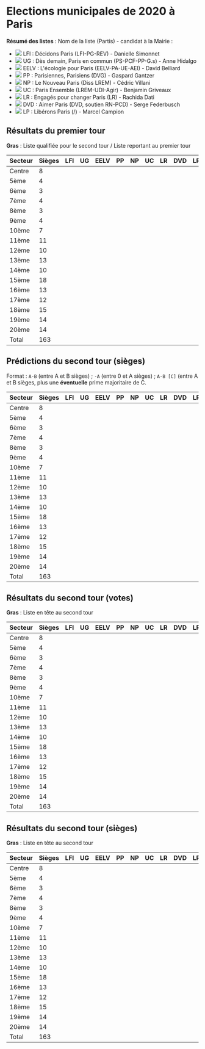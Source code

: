 # Elections municipales de 2020 à Paris
**Résumé des listes** : Nom de la liste (Partis) - candidat à la Mairie :
* ![](https://placehold.it/15/cc2443/000000?text=+) LFI : Décidons Paris (LFI-PG-REV) - Danielle Simonnet
* ![](https://placehold.it/15/FF8080/000000?text=+) UG : Dès demain, Paris en commun (PS-PCF-PP-G.s) - Anne Hidalgo
* ![](https://placehold.it/15/00c000/000000?text=+) EELV : L'écologie pour Paris (EELV-PA-UE-AEI) - David Belliard
* ![](https://placehold.it/15/ffc0c0/000000?text=+) PP : Parisiennes, Parisiens (DVG) - Gaspard Gantzer
* ![](https://placehold.it/15/ffeb00/000000?text=+) NP : Le Nouveau Paris (Diss LREM) - Cédric Villani
* ![](https://placehold.it/15/ffeb00/000000?text=+) UC : Paris Ensemble (LREM-UDI-Agir) - Benjamin Griveaux
* ![](https://placehold.it/15/0066CC/000000?text=+) LR : Engagés pour changer Paris (LR) - Rachida Dati
* ![](https://placehold.it/15/adc1fd/000000?text=+) DVD : Aimer Paris (DVD, soutien RN-PCD) - Serge Federbusch
* ![](https://placehold.it/15/f0f0f0/000000?text=+) LP : Libérons Paris (/) - Marcel Campion
## Résultats du premier tour
**Gras** : Liste qualifiée pour le second tour / Liste reportant au premier tour

| Secteur | Sièges | LFI   | UG    | EELV  | PP    | NP    | UC    | LR    | DVD   | LP    |
| ------- | ------ | ----- | ----- | ----- | ----- | ----- | ----- | ----- | ----- | ----- |
| Centre  | 8      |       |       |       |       |       |       |       |       |       |
| 5ème    | 4      |       |       |       |       |       |       |       |       |       |
| 6ème    | 3      |       |       |       |       |       |       |       |       |       |
| 7ème    | 4      |       |       |       |       |       |       |       |       |       |
| 8ème    | 3      |       |       |       |       |       |       |       |       |       |
| 9ème    | 4      |       |       |       |       |       |       |       |       |       |
| 10ème   | 7      |       |       |       |       |       |       |       |       |       |
| 11ème   | 11     |       |       |       |       |       |       |       |       |       |
| 12ème   | 10     |       |       |       |       |       |       |       |       |       |
| 13ème   | 13     |       |       |       |       |       |       |       |       |       |
| 14ème   | 10     |       |       |       |       |       |       |       |       |       |
| 15ème   | 18     |       |       |       |       |       |       |       |       |       |
| 16ème   | 13     |       |       |       |       |       |       |       |       |       |
| 17ème   | 12     |       |       |       |       |       |       |       |       |       |
| 18ème   | 15     |       |       |       |       |       |       |       |       |       |
| 19ème   | 14     |       |       |       |       |       |       |       |       |       |
| 20ème   | 14     |       |       |       |       |       |       |       |       |       |
| Total   | 163    |       |       |       |       |       |       |       |       |       |

## Prédictions du second tour (sièges)
Format : `A-B` (entre A et B sièges) ; `-A` (entre 0 et A sièges) ; `A-B [C]` (entre A et B sièges, plus une **éventuelle** prime majoritaire de C.

| Secteur | Sièges | LFI   | UG    | EELV  | PP    | NP    | UC    | LR    | DVD   | LP    |
| ------- | ------ | ----- | ----- | ----- | ----- | ----- | ----- | ----- | ----- | ----- |
| Centre  | 8      |       |       |       |       |       |       |       |       |       |
| 5ème    | 4      |       |       |       |       |       |       |       |       |       |
| 6ème    | 3      |       |       |       |       |       |       |       |       |       |
| 7ème    | 4      |       |       |       |       |       |       |       |       |       |
| 8ème    | 3      |       |       |       |       |       |       |       |       |       |
| 9ème    | 4      |       |       |       |       |       |       |       |       |       |
| 10ème   | 7      |       |       |       |       |       |       |       |       |       |
| 11ème   | 11     |       |       |       |       |       |       |       |       |       |
| 12ème   | 10     |       |       |       |       |       |       |       |       |       |
| 13ème   | 13     |       |       |       |       |       |       |       |       |       |
| 14ème   | 10     |       |       |       |       |       |       |       |       |       |
| 15ème   | 18     |       |       |       |       |       |       |       |       |       |
| 16ème   | 13     |       |       |       |       |       |       |       |       |       |
| 17ème   | 12     |       |       |       |       |       |       |       |       |       |
| 18ème   | 15     |       |       |       |       |       |       |       |       |       |
| 19ème   | 14     |       |       |       |       |       |       |       |       |       |
| 20ème   | 14     |       |       |       |       |       |       |       |       |       |
| Total   | 163    |       |       |       |       |       |       |       |       |       |

## Résultats du second tour (votes)
**Gras** : Liste en tête au second tour

| Secteur | Sièges | LFI   | UG    | EELV  | PP    | NP    | UC    | LR    | DVD   | LP    |
| ------- | ------ | ----- | ----- | ----- | ----- | ----- | ----- | ----- | ----- | ----- |
| Centre  | 8      |       |       |       |       |       |       |       |       |       |
| 5ème    | 4      |       |       |       |       |       |       |       |       |       |
| 6ème    | 3      |       |       |       |       |       |       |       |       |       |
| 7ème    | 4      |       |       |       |       |       |       |       |       |       |
| 8ème    | 3      |       |       |       |       |       |       |       |       |       |
| 9ème    | 4      |       |       |       |       |       |       |       |       |       |
| 10ème   | 7      |       |       |       |       |       |       |       |       |       |
| 11ème   | 11     |       |       |       |       |       |       |       |       |       |
| 12ème   | 10     |       |       |       |       |       |       |       |       |       |
| 13ème   | 13     |       |       |       |       |       |       |       |       |       |
| 14ème   | 10     |       |       |       |       |       |       |       |       |       |
| 15ème   | 18     |       |       |       |       |       |       |       |       |       |
| 16ème   | 13     |       |       |       |       |       |       |       |       |       |
| 17ème   | 12     |       |       |       |       |       |       |       |       |       |
| 18ème   | 15     |       |       |       |       |       |       |       |       |       |
| 19ème   | 14     |       |       |       |       |       |       |       |       |       |
| 20ème   | 14     |       |       |       |       |       |       |       |       |       |
| Total   | 163    |       |       |       |       |       |       |       |       |       |

## Résultats du second tour (sièges)
**Gras** : Liste en tête au second tour

| Secteur | Sièges | LFI   | UG    | EELV  | PP    | NP    | UC    | LR    | DVD   | LP    |
| ------- | ------ | ----- | ----- | ----- | ----- | ----- | ----- | ----- | ----- | ----- |
| Centre  | 8      |       |       |       |       |       |       |       |       |       |
| 5ème    | 4      |       |       |       |       |       |       |       |       |       |
| 6ème    | 3      |       |       |       |       |       |       |       |       |       |
| 7ème    | 4      |       |       |       |       |       |       |       |       |       |
| 8ème    | 3      |       |       |       |       |       |       |       |       |       |
| 9ème    | 4      |       |       |       |       |       |       |       |       |       |
| 10ème   | 7      |       |       |       |       |       |       |       |       |       |
| 11ème   | 11     |       |       |       |       |       |       |       |       |       |
| 12ème   | 10     |       |       |       |       |       |       |       |       |       |
| 13ème   | 13     |       |       |       |       |       |       |       |       |       |
| 14ème   | 10     |       |       |       |       |       |       |       |       |       |
| 15ème   | 18     |       |       |       |       |       |       |       |       |       |
| 16ème   | 13     |       |       |       |       |       |       |       |       |       |
| 17ème   | 12     |       |       |       |       |       |       |       |       |       |
| 18ème   | 15     |       |       |       |       |       |       |       |       |       |
| 19ème   | 14     |       |       |       |       |       |       |       |       |       |
| 20ème   | 14     |       |       |       |       |       |       |       |       |       |
| Total   | 163    |       |       |       |       |       |       |       |       |       |
